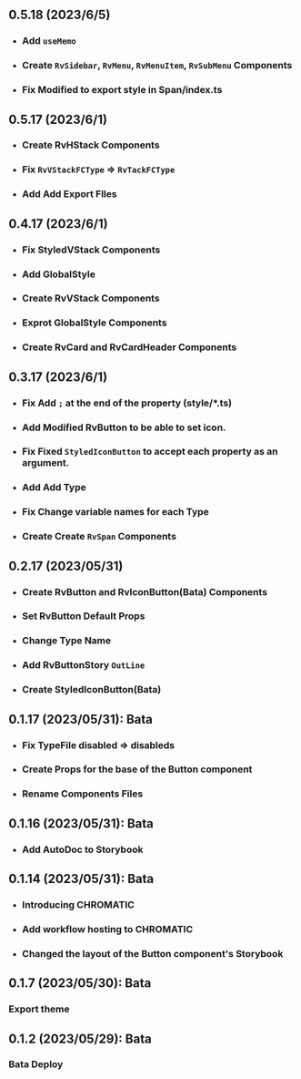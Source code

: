 ## 0.5.18 (2023/6/5)

-   ### Add `useMemo`
-   ### Create `RvSidebar`, `RvMenu`, `RvMenuItem`, `RvSubMenu` Components
-   ### Fix Modified to export style in Span/index.ts

## 0.5.17 (2023/6/1)

-   ### Create RvHStack Components
-   ### Fix `RvVStackFCType` => `RvTackFCType`
-   ### Add Add Export Flles

## 0.4.17 (2023/6/1)

-   ### Fix StyledVStack Components
-   ### Add GlobalStyle
-   ### Create RvVStack Components
-   ### Exprot GlobalStyle Components
-   ### Create RvCard and RvCardHeader Components

## 0.3.17 (2023/6/1)

-   ### Fix Add `;` at the end of the property (style/\*.ts)
-   ### Add Modified RvButton to be able to set icon.
-   ### Fix Fixed `StyledIconButton` to accept each property as an argument.
-   ### Add Add Type
-   ### Fix Change variable names for each Type
-   ### Create Create `RvSpan` Components

## 0.2.17 (2023/05/31)

-   ### Create RvButton and RvIconButton(Bata) Components
-   ### Set RvButton Default Props
-   ### Change Type Name
-   ### Add RvButtonStory `OutLine`
-   ### Create StyledIconButton(Bata)

## 0.1.17 (2023/05/31): Bata

-   ### Fix TypeFile disabled => disableds
-   ### Create Props for the base of the Button component
-   ### Rename Components Files

## 0.1.16 (2023/05/31): Bata

-   ### Add AutoDoc to Storybook

## 0.1.14 (2023/05/31): Bata

-   ### Introducing CHROMATIC
-   ### Add workflow hosting to CHROMATIC
-   ### Changed the layout of the Button component's Storybook

## 0.1.7 (2023/05/30): Bata

### Export theme

## 0.1.2 (2023/05/29): Bata

### Bata Deploy
